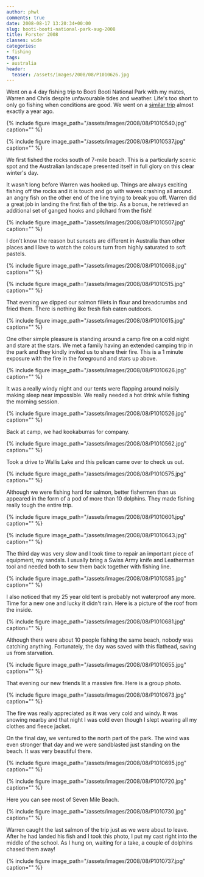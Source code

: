 ```yaml
---
author: phwl
comments: true
date: 2008-08-17 13:20:34+00:00
slug: booti-booti-national-park-aug-2008
title: Forster 2008
classes: wide
categories:
- fishing
tags:
- australia
header:
  teaser: /assets/images/2008/08/P1010626.jpg
---
```


Went on a 4 day fishing trip to Booti Booti National Park with my mates, Warren and Chris despite unfavourable tides and weather. Life's too short to only go fishing when conditions are good. We went on a [similar trip](/2007/forster/) almost exactly a year ago.

{% include figure image_path="/assets/images/2008/08/P1010540.jpg" caption="" %}

{% include figure image_path="/assets/images/2008/08/P1010537.jpg" caption="" %}

We first fished the rocks south of 7-mile beach. This is a particularly scenic spot and the Australian landscape presented itself in full glory on this clear winter's day.

It wasn't long before Warren was hooked up. Things are always exciting fishing off the rocks and it is touch and go with waves crashing all around. an angry fish on the other end of the line trying to break you off. Warren did a great job in landing the first fish of the trip. As a bonus, he retrieved an additional set of ganged hooks and pilchard from the fish!

{% include figure image_path="/assets/images/2008/08/P1010507.jpg" caption="" %}



I don't know the reason but sunsets are different in Australia than other places and I love to watch the colours turn from highly saturated to soft pastels.

{% include figure image_path="/assets/images/2008/08/P1010668.jpg" caption="" %}

{% include figure image_path="/assets/images/2008/08/P1010515.jpg" caption="" %}

That evening we dipped our salmon fillets in flour and breadcrumbs and fried them. There is nothing like fresh fish eaten outdoors.

{% include figure image_path="/assets/images/2008/08/P1010615.jpg" caption="" %}

One other simple pleasure is standing around a camp fire on a cold night and stare at the stars. We met a family having an extended camping trip in the park and they kindly invited us to share their fire. This is a 1 minute exposure with the fire in the foreground and stars up above.

{% include figure image_path="/assets/images/2008/08/P1010626.jpg" caption="" %}

It was a really windy night and our tents were flapping around noisily making sleep near impossible. We really needed a hot drink while fishing the morning session.

{% include figure image_path="/assets/images/2008/08/P1010526.jpg" caption="" %}

Back at camp, we had kookaburras for company.

{% include figure image_path="/assets/images/2008/08/P1010562.jpg" caption="" %}

Took a drive to Wallis Lake and this pelican came over to check us out.

{% include figure image_path="/assets/images/2008/08/P1010575.jpg" caption="" %}

Although we were fishing hard for salmon, better fishermen than us appeared in the form of a pod of more than 10 dolphins. They made fishing really tough the entire trip.

{% include figure image_path="/assets/images/2008/08/P1010601.jpg" caption="" %}



{% include figure image_path="/assets/images/2008/08/P1010643.jpg" caption="" %}

The third day was very slow and I took time to repair an important piece of equipment, my sandals. I usually bring a Swiss Army knife and Leatherman tool and needed both to sew them back together with fishing line.

{% include figure image_path="/assets/images/2008/08/P1010585.jpg" caption="" %}

I also noticed that my 25 year old tent is probably not waterproof any more. Time for a new one and lucky it didn't rain. Here is a picture of the roof from the inside.

{% include figure image_path="/assets/images/2008/08/P1010681.jpg" caption="" %}

Although there were about 10 people fishing the same beach, nobody was catching anything. Fortunately, the day was saved with this flathead, saving us from starvation.

{% include figure image_path="/assets/images/2008/08/P1010655.jpg" caption="" %}

That evening our new friends lit a massive fire. Here is a group photo.

{% include figure image_path="/assets/images/2008/08/P1010673.jpg" caption="" %}

The fire was really appreciated as it was very cold and windy. It was snowing nearby and that night I was cold even though I slept wearing all my clothes and fleece jacket.

On the final day, we ventured to the north part of the park. The wind was even stronger that day and we were sandblasted just standing on the beach. It was very beautiful there.

{% include figure image_path="/assets/images/2008/08/P1010695.jpg" caption="" %}

{% include figure image_path="/assets/images/2008/08/P1010720.jpg" caption="" %}

Here you can see most of Seven Mile Beach.



{% include figure image_path="/assets/images/2008/08/P1010730.jpg" caption="" %}

Warren caught the last salmon of the trip just as we were about to leave. After he had landed his fish and I took this photo, I put my cast right into the middle of the school. As I hung on, waiting for a take, a couple of dolphins chased them away!

{% include figure image_path="/assets/images/2008/08/P1010737.jpg" caption="" %}
